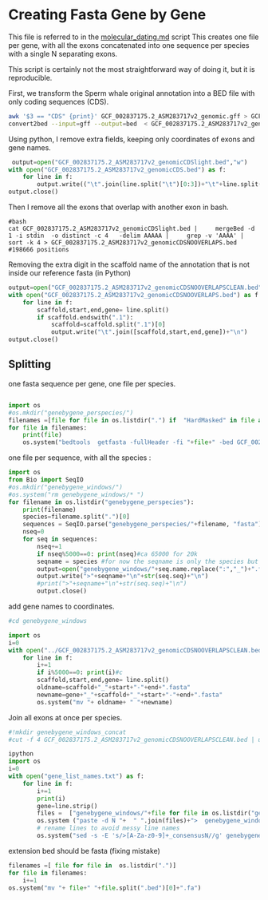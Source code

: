 # Creating Fasta Gene by Gene

This file is referred to in the [molecular_dating.md](molecular_dating.md) script
This creates one file per gene, with all the exons concatenated into one sequence per species with a single N separating exons.

This script is certainly not the most straightforward way of doing it, but it is reproducible.

First, we transform the Sperm whale original annotation into a BED file with only coding sequences (CDS).

```sh
awk '$3 == "CDS" {print}' GCF_002837175.2_ASM283717v2_genomic.gff > GCF_002837175.2_ASM283717v2_genomicCDS.gff ## CDS
convert2bed --input=gff --output=bed  < GCF_002837175.2_ASM283717v2_genomicCDS.gff > GCF_002837175.2_ASM283717v2_genomicCDS.bed #convert to bed is part of the BEDOPS software.


```

Using python, I remove extra fields, keeping only coordinates of exons and gene names.


```python
 output=open("GCF_002837175.2_ASM283717v2_genomicCDSlight.bed","w")
with open("GCF_002837175.2_ASM283717v2_genomicCDS.bed") as f:
	for line in f:
   		output.write(("\t".join(line.split("\t")[0:3])+"\t"+line.split("\t")[-1].split("gene=")[1].split(";")[0]+"\n"))
output.close()
```
Then I remove all the exons that overlap with another exon in bash.

```
#bash  
cat GCF_002837175.2_ASM283717v2_genomicCDSlight.bed |     mergeBed -d 1 -i stdin  -o distinct -c 4   -delim AAAAA |     grep -v 'AAAA' | sort -k 4 > GCF_002837175.2_ASM283717v2_genomicCDSNOOVERLAPS.bed
#198666 positions
```


Removing the extra digit in the scaffold name of the annotation that is not inside our reference fasta (in Python) 

```python
output=open("GCF_002837175.2_ASM283717v2_genomicCDSNOOVERLAPSCLEAN.bed","w")
with open("GCF_002837175.2_ASM283717v2_genomicCDSNOOVERLAPS.bed") as f:
	for line in f:
		scaffold,start,end,gene= line.split()
		if scaffold.endswith(".1"):
			scaffold=scaffold.split(".1")[0]
			output.write("\t".join([scaffold,start,end,gene])+"\n")
output.close()
```
## Splitting

one fasta sequence per gene, one file per species.

```python

import os
#os.mkdir("genebygene_perspecies/")
filenames =[file for file in os.listdir(".") if  "HardMasked" in file and not file.endswith(".fai")][6:]
for file in filenames:
	print(file)
	os.system("bedtools  getfasta -fullHeader -fi "+file+" -bed GCF_002837175.2_ASM283717v2_genomicCDSNOOVERLAPSCLEAN.bed -fo "+"genebygene_perspecies/"+file+"_splitted.fa" )
```


one file per sequence, with all the species :
```python
import os
from Bio import SeqIO
#os.mkdir("genebygene_windows/")
#os.system("rm genebygene_windows/* ")
for filename in os.listdir("genebygene_perspecies"):
	print(filename)
	species=filename.split(".")[0]
	sequences = SeqIO.parse("genebygene_perspecies/"+filename, "fasta")
	nseq=0
	for seq in sequences:
		nseq+=1
		if nseq%5000==0: print(nseq)#ca 65000 for 20k
		seqname = species #for now the seqname is only the species but that might have to change once I understand the phylogenetic software
		output=open("genebygene_windows/"+seq.name.replace(":","_")+".fasta","a")
		output.write(">"+seqname+"\n"+str(seq.seq)+"\n")
		#print(">"+seqname+"\n"+str(seq.seq)+"\n")
		output.close()
```


add gene names to coordinates.

```python
#cd genebygene_windows

import os
i=0
with open("../GCF_002837175.2_ASM283717v2_genomicCDSNOOVERLAPSCLEAN.bed") as f:
	for line in f:
		i+=1
		if i%5000==0: print(i)#c
		scaffold,start,end,gene= line.split()
		oldname=scaffold+"_"+start+"-"+end+".fasta"
		newname=gene+"_"+scaffold+"_"+start+"-"+end+".fasta"
		os.system("mv "+ oldname+ " "+newname)
```

Join all exons at once per species.

```python
#!mkdir genebygene_windows_concat
#cut -f 4 GCF_002837175.2_ASM283717v2_genomicCDSNOOVERLAPSCLEAN.bed | uniq > gene_list_names.txt #20196 gene names

ipython
import os
i=0
with open("gene_list_names.txt") as f:
	for line in f:
		i+=1
		print(i)
		gene=line.strip()
		files =  ["genebygene_windows/"+file for file in os.listdir("genebygene_windows") if file.split("_")[0]==gene]
		os.system ("paste -d N "+  " ".join(files)+">  genebygene_windows_concat/"+gene+".bed")
		# rename lines to avoid messy line names
		os.system("sed -s -E 's/>[A-Za-z0-9]+_consensusN//g' genebygene_windows_concat/"+gene+".bed  -i")
```

extension bed should be fasta (fixing mistake)

```python
filenames =[ file for file in  os.listdir(".")]
for file in filenames:
	i+=1
os.system("mv "+ file+" "+file.split(".bed")[0]+".fa")
```
